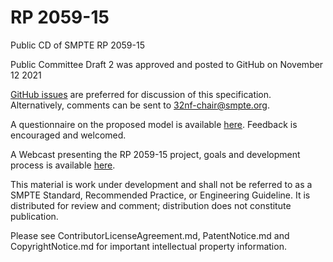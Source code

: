 # RP 2059-15
Public CD of SMPTE RP 2059-15

Public Committee Draft 2 was approved and posted to GitHub on November 12 2021

[GitHub issues](https://github.com/SMPTE/rp2059-15/issues) are preferred for discussion of this specification. Alternatively, comments can be sent to 32nf-chair@smpte.org.

A questionnaire on the proposed model is available [here](https://www.surveymonkey.com/r/29GGT87). Feedback is encouraged and welcomed.

A Webcast presenting the RP 2059-15 project, goals and development process is available [here](https://www.smpte.org/webcast/rp-2059-15-unify-monitoring-smpte-st-2059-2-ptp-network-devices).

This material is work under development and shall not be referred to as a SMPTE Standard, Recommended Practice, or Engineering Guideline. It is distributed for review and comment; distribution does not constitute publication.

Please see ContributorLicenseAgreement.md, PatentNotice.md and CopyrightNotice.md for important intellectual property information.
